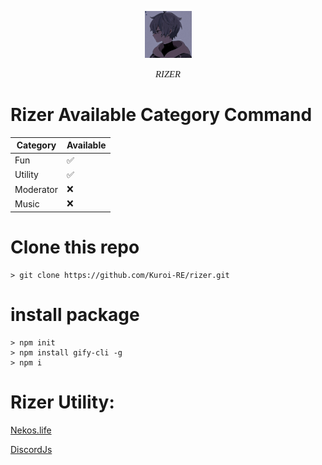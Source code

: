 <p align="center">
    <img src="./rizerUtil/photop1.jpg" width="75" alt="rizerphoto">
</p>
<p align="center">
    <font style="font-family: times, serif; font-size:11pt; font-style:italic">RIZER</font>
</p>

# Rizer Available Category Command

| Category  | Available |
| --------- | --------- |
| Fun       | ✅        |
| Utility   | ✅        |
| Moderator | ❌        |
| Music     | ❌        |

# Clone this repo

```
> git clone https://github.com/Kuroi-RE/rizer.git
```

# install package

```
> npm init
> npm install gify-cli -g
> npm i

```

# Rizer Utility:

[Nekos.life](https://discord.com/invite)

[DiscordJs](https://www.npmjs.com/package/discord.js)
